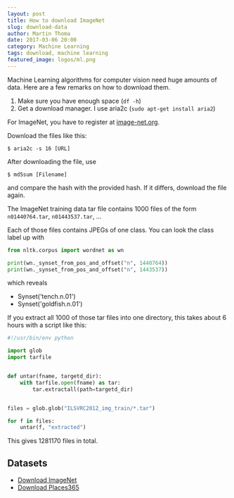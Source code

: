 ```yaml
---
layout: post
title: How to download ImageNet
slug: download-data
author: Martin Thoma
date: 2017-03-06 20:00
category: Machine Learning
tags: download, machine learning
featured_image: logos/ml.png
---
```


Machine Learning algorithms for computer vision need huge amounts of data.
Here are a few remarks on how to download them.

1. Make sure you have enough space (`df -h`)
2. Get a download manager. I use aria2c (`sudo apt-get install aria2`)

For ImageNet, you have to register at [image-net.org](http://image-net.org/).

Download the files like this:

```shell
$ aria2c -s 16 [URL]
```

After downloading the file, use

```shell
$ md5sum [Filename]
```

and compare the hash with the provided hash. If it differs, download the file
again.

The ImageNet training data tar file contains 1000&nbsp;files of the form
`n01440764.tar`, `n01443537.tar`, ...

Each of those files contains JPEGs of one class. You can look the class label
up with

```python
from nltk.corpus import wordnet as wn

print(wn._synset_from_pos_and_offset("n", 1440764))
print(wn._synset_from_pos_and_offset("n", 1443537))
```

which reveals

<ul>
    <li>Synset('tench.n.01')</li>
    <li>Synset('goldfish.n.01')</li>
</ul>

If you extract all 1000 of those tar files into one directory, this takes about
6 hours with a script like this:

```python
#!/usr/bin/env python

import glob
import tarfile


def untar(fname, targetd_dir):
    with tarfile.open(fname) as tar:
        tar.extractall(path=targetd_dir)


files = glob.glob("ILSVRC2012_img_train/*.tar")

for f in files:
    untar(f, "extracted")
```

This gives 1281170 files in total.


## Datasets

* [Download ImageNet](http://image-net.org/download-images)
* [Download Places365](http://places2.csail.mit.edu/download.html)